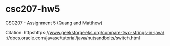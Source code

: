 # csc207-hw5
CSC207 - Assignment 5 (Quang and Matthew)

Citation:
httpshttps://www.geeksforgeeks.org/compare-two-strings-in-java/
://docs.oracle.com/javase/tutorial/java/nutsandbolts/switch.html

